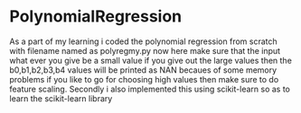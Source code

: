 # PolynomialRegression
As a part of my learning i coded the polynomial regression from scratch with filename named as polyregmy.py now here make sure that the input what ever you give be a small value if you give out the large values then the b0,b1,b2,b3,b4 values will be printed as NAN becaues of some memory problems if you like to go for choosing high values then make sure to do feature scaling.
Secondly i also implemented this using scikit-learn so as to learn the scikit-learn library
